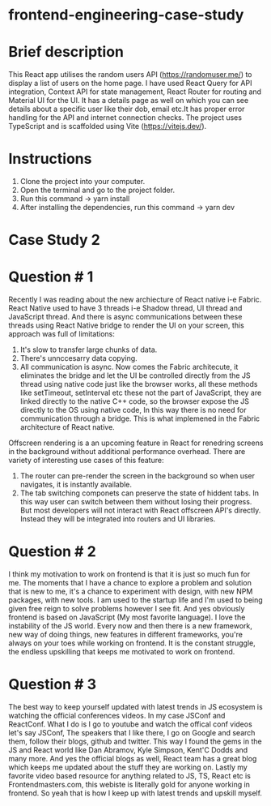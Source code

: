 # frontend-engineering-case-study

# Brief description
This React app utilises the random users API (https://randomuser.me/) to display a list of users on the home page. I have used React Query for API integration, Context API for state management, React Router for routing and Material UI for the UI. It has a details page as well on which you can see details about a specific user like their dob, email etc.It has proper error handling for the API and internet connection checks. The project uses TypeScript and is scaffolded using Vite (https://vitejs.dev/).

# Instructions
1) Clone the project into your computer.
2) Open the terminal and go to the project folder.
3) Run this command -> yarn install
4) After installing the dependencies, run this command -> yarn dev

# Case Study 2

# Question # 1
Recently I was reading about the new archiecture of React native i-e Fabric. React Native used to have 3 threads i-e Shadow thread, UI thread and JavaScript thread. And there is async communications between these threads using React Native bridge to render the UI on your screen, this approach was full of limitations:
1) It's slow to transfer large chunks of data.
2) There's unnccesarry data copying. 
3) All communication is async.
Now comes the Fabric architecute, it eliminates the bridge and let the UI be controlled directly from the JS thread using native code just like the browser works, all these methods like setTimeout, setInterval etc these not the part of JavaScript, they are linked directly to the native C++ code, so the browser expose the JS directly to the OS using native code, In this way there is no need for communication through a bridge. This is what implemened in the Fabric architecture of React native.

Offscreen rendering is a an upcoming feature in React for renedring screens in the background without additional performance overhead. There are variety of interesting use cases of this feature:
1) The router can pre-render the screen in the background so when user navigates, it is instantly available.
2) The tab switching componets can preserve the state of hiddent tabs. In this way user can switch between them without losing their progress.
But most developers will not interact with React offscreen API's directly. Instead they will be integrated into routers and UI libraries.

# Question # 2
 I think my motivation to work on frontend is that it is just so much fun for me. The moments that I have a chance to explore a problem and solution that is new to me, it's a chance to experiment with design, with new NPM packages, with new tools. I am used to the startup life and I'm used to being given free reign to solve problems however I see fit. And yes obviously frontend is based on JavaScript (My most favorite language). I love the instability of the JS world. Every now and then there is a new framework, new way of doing things, new features in different frameworks, you're always on your toes while working on frontend. It is the constant struggle, the endless upskilling that keeps me motivated to work on frontend.

# Question # 3
The best way to keep yourself updated with latest trends in JS ecosystem is watching the official conferences videos. In my case JSConf and ReactConf. What I do is I go to youtube and watch the offical conf videos let's say JSConf, The speakers that I like there, I go on Google and search them, follow their blogs, github and twitter. This way I found the gems in the JS and React world like Dan Abramov, Kyle Simpson, Kent'C Dodds and many more. And yes the official blogs as well, React team has a great blog which keeps me updated about the stuff they are working on. Lastly my favorite video based resource for anything related to JS, TS, React etc is Frontendmasters.com, this webiste is literally gold for anyone working in frontend. So yeah that is how I keep up with latest trends and upskill myself. 





